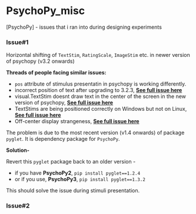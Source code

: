 # PsychoPy_misc
[PsychoPy] - issues that i ran into during designing experiments

### Issue#1 
Horizontal shifting of `TextStim`, `RatingScale`, `ImageStim` etc. in newer version of psychopy (v3.2 onwards)

**Threads of people facing similar issues:** 

- `pos` attribute of stimulus presentatin in psychopy is working differently. 
- incorrect position of text after upgrading to 3.2.3, [**See full issue here**](https://discourse.psychopy.org/t/incorrect-position-of-text-after-upgrading-to-3-2-3/9227 "see on PsychoPy discourse")
- visual.TextStim doesnt draw text in the center of the screen in the new version of psychopy,  [**See full issue here**](https://discourse.psychopy.org/t/visual-textstim-doesnt-draw-text-in-the-center-of-the-screen-in-the-new-version-of-psychopy/9374 "see on PsychoPy discourse")
- TextStims are being positioned correctly on Windows but not on Linux,  [**See full issue here**](https://discourse.psychopy.org/t/textstims-are-being-positioned-correctly-on-windows-but-not-on-linux/9273 "see on PsychoPy discourse")
- Off-center display strangeness,  [**See full issue here**](https://discourse.psychopy.org/t/off-center-stimulus-display-strangeness/2195 "see on PsychoPy discourse")

The problem is due to the most recent version (v1.4 onwards) of package `pyglet`. It is dependency package for `PsychoPy`.

**Solution-**

Revert this `pyglet` package back to an older version - 
- if you have **PsychoPy2**, `pip install pyglet==1.2.4`
- or if you use, **PsychoPy3**, `pip install pyglet==1.3.2`

This should solve the issue during stimuli presentation.

### Issue#2
